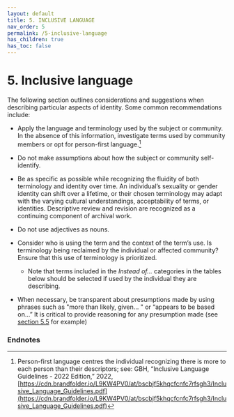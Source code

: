 ```yaml
---
layout: default
title: 5. INCLUSIVE LANGUAGE
nav_order: 5
permalink: /5-inclusive-language
has_children: true
has_toc: false
---
```


# 5. Inclusive language 

The following section outlines considerations and suggestions when describing particular aspects of identity. Some common recommendations include:

* Apply the language and terminology used by the subject or community. In the absence of this information, investigate terms used by community members or opt for person-first language.[^15]

* Do not make assumptions about how the subject or community self-identify.

* Be as specific as possible while recognizing the fluidity of both terminology and identity over time. An individual’s sexuality or gender identity can shift over a lifetime, or their chosen terminology may adapt with the varying cultural understandings, acceptability of terms, or identities. Descriptive review and revision are recognized as a continuing component of archival work.

* Do not use adjectives as nouns.

* Consider who is using the term and the context of the term’s use. Is terminology being reclaimed by the individual or affected community? Ensure that this use of terminology is prioritized.
    
  * Note that terms included in the *Instead of...* categories in the tables below should be selected if used by the individual they are describing.

* When necessary, be transparent about presumptions made by using phrases such as "more than likely, given… " or “appears to be based on…” It is critical to provide reasoning for any presumption made (see [section 5.5](/UTARMS-style-guide/5-inclusive-language/migration-and-geographic-terms) for example)

### Endnotes

[^15]: Person-first language centres the individual recognizing there is more to each person than their descriptors; see: GBH, “Inclusive Language Guidelines - 2022 Edition,” 2022, [https://cdn.brandfolder.io/L9KW4PV0/at/bscbjf5khqcfcnfc7rfsgh3/Inclusive_Language_Guidelines.pdf](https://cdn.brandfolder.io/L9KW4PV0/at/bscbjf5khqcfcnfc7rfsgh3/Inclusive_Language_Guidelines.pdf)